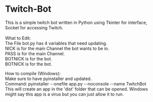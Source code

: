 # Twitch-Bot
This is a simple twitch bot written in Python using Tkinter for interface, Socket for accessing Twitch.   
<br/>
What to Edit:  
  The File bot.py has 4 variables that need updating.   
  NICK is for the main Channel the bot wants to be in.  
  PASS is for the main Channel.  
  BOTNICK is for the bot.  
  BOTNICK is for the bot.  

How to compile (Windows):  
Make sure to have pyinstaller and updated.  
  Command: pyinstaller --onefile app.py --noconsole --name TwitchBot  
This will create an app in the 'dist' folder that can be opened. Windows might say this app is a virus but you can just allow it to run.


